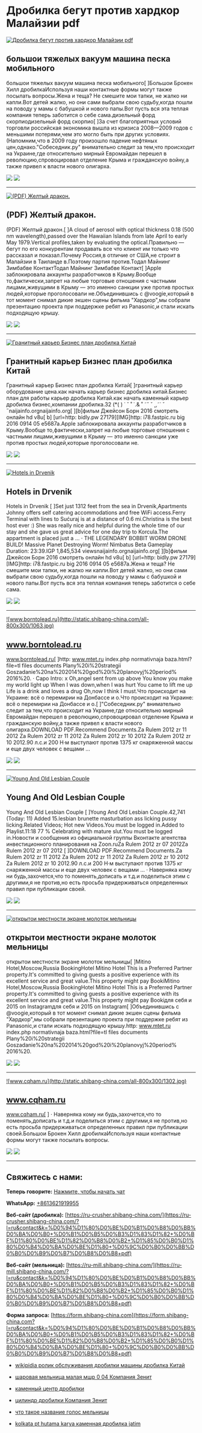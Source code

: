 # Дробилка бегут против хардкор Малайзии pdf

<a href="https://swt.shibang-china.com/?l=ru&img&k=%D0%94%D1%80%D0%BE%D0%B1%D0%B8%D0%BB%D0%BA%D0%B0+%D0%B1%D0%B5%D0%B3%D1%83%D1%82+%D0%BF%D1%80%D0%BE%D1%82%D0%B8%D0%B2+%D1%85%D0%B0%D1%80%D0%B4%D0%BA%D0%BE%D1%80+%D0%9C%D0%B0%D0%BB%D0%B0%D0%B9%D0%B7%D0%B8%D0%B8+pdf" target="_blank">![Дробилка бегут против хардкор Малайзии pdf](http://static.shibang-china.com/all-800x300/786.jpg)</a>

## большои тяжелых вакуум машина песка мобильного
большои тяжелых вакуум машина песка мобильного[ ]Большои Брокен Хилл дробилкаИспользуя наши контактные формы могут также посылать вопросы.Жена и теща? Не смешите мои тапки, не жалко ни капли.Вот детей жалко, но они сами выбрали свою судьбу,когда пошли на поводу у мамы с бабушкой и нового папы.Вот пусть вся эта теплая компания теперь заботится о себе сама.дизельный форд скорпиодизельный форд скорпио[ ]За счет благоприятных условий торговли российская экономика вышла из кризиса 2008—2009 годов с меньшими потерями,чем это могло быть при других условиях.(Напомним,что в 2009 году произошло падение нефтяных цен,однако.&quot;Собеседник.ру&quot; внимательно следит за тем,что происходит на Украине,где относительно мирный Евромайдан перешел в революцию,спровоцировал отделение Крыма и гражданскую войну,а также привел к власти нового олигарха.


<a href="https://whatsapp.shibangsoft.com/WhatsApp.php" target="_blank" title="WhatsApp">![](http://static.shibang-china.com/icon/whatsapp.png)</a> <a href="https://swt.shibang-china.com/?l=ru&icon&k=%D0%94%D1%80%D0%BE%D0%B1%D0%B8%D0%BB%D0%BA%D0%B0+%D0%B1%D0%B5%D0%B3%D1%83%D1%82+%D0%BF%D1%80%D0%BE%D1%82%D0%B8%D0%B2+%D1%85%D0%B0%D1%80%D0%B4%D0%BA%D0%BE%D1%80+%D0%9C%D0%B0%D0%BB%D0%B0%D0%B9%D0%B7%D0%B8%D0%B8+pdf" target="_blank">![](http://static.shibang-china.com/icon/chat-ru.png)</a>

---

<a href="https://swt.shibang-china.com/?l=ru&img&k=%D0%94%D1%80%D0%BE%D0%B1%D0%B8%D0%BB%D0%BA%D0%B0+%D0%B1%D0%B5%D0%B3%D1%83%D1%82+%D0%BF%D1%80%D0%BE%D1%82%D0%B8%D0%B2+%D1%85%D0%B0%D1%80%D0%B4%D0%BA%D0%BE%D1%80+%D0%9C%D0%B0%D0%BB%D0%B0%D0%B9%D0%B7%D0%B8%D0%B8+pdf" target="_blank">![(PDF) Желтый дракон.](http://static.shibang-china.com/all-800x300/1323.jpg)</a>

## (PDF) Желтый дракон.
(PDF) Желтый дракон.[ ]A cloud of aerosol with optical thickness 0.18 (500 nm wavelength),passed over the Hawaiian Islands from late April to early May 1979.Vertical profiles,taken by evaluating the optical.Правильно — бегут по его конкурентам продавать все что клиент им только что рассказал и показал.Почему Россия,в отличие от США,не строит в Малайзии в Таиланде в.Поэтому партия против.Тодал Майнинг Зимбабве КонтактТодал Майнинг Зимбабве Контакт[ ]Apple заблокировала аккаунты разработчиков в Крыму.Вообще то,фактически,запрет на любые торговые отношения с частными лицами,живущими в Крыму — это именно санкции уже против простых людей,которые проголосовали не.Объединившись с @voogie,который в тот момент снимал дикие экшен сцены фильма &quot;Хардкор&quot;,мы собрали презентацию проекта при поддержке ребят из Panasonic,и стали искать подходящую крышу.


<a href="https://whatsapp.shibangsoft.com/WhatsApp.php" target="_blank" title="WhatsApp">![](http://static.shibang-china.com/icon/whatsapp.png)</a> <a href="https://swt.shibang-china.com/?l=ru&icon&k=%D0%94%D1%80%D0%BE%D0%B1%D0%B8%D0%BB%D0%BA%D0%B0+%D0%B1%D0%B5%D0%B3%D1%83%D1%82+%D0%BF%D1%80%D0%BE%D1%82%D0%B8%D0%B2+%D1%85%D0%B0%D1%80%D0%B4%D0%BA%D0%BE%D1%80+%D0%9C%D0%B0%D0%BB%D0%B0%D0%B9%D0%B7%D0%B8%D0%B8+pdf" target="_blank">![](http://static.shibang-china.com/icon/chat-ru.png)</a>

---

<a href="https://swt.shibang-china.com/?l=ru&img&k=%D0%94%D1%80%D0%BE%D0%B1%D0%B8%D0%BB%D0%BA%D0%B0+%D0%B1%D0%B5%D0%B3%D1%83%D1%82+%D0%BF%D1%80%D0%BE%D1%82%D0%B8%D0%B2+%D1%85%D0%B0%D1%80%D0%B4%D0%BA%D0%BE%D1%80+%D0%9C%D0%B0%D0%BB%D0%B0%D0%B9%D0%B7%D0%B8%D0%B8+pdf" target="_blank">![Гранитный карьер Бизнес план дробилка Китай](http://static.shibang-china.com/all-800x300/221.jpg)</a>

## Гранитный карьер Бизнес план дробилка Китай
Гранитный карьер Бизнес план дробилка Китай[ ]гранитный карьер оборудование цена.как начать карьер бизнес дробилка китай.Бизнес план для работы карьер дробилка Китай.как начать каменный карьер дробилка бизнес,компании дробилка.32 (*( ) ˙ ˇ ˚ ˙.&amp; ˚ ˜ˇ ˇ ˛,˜˙ ˇ ˝naijainfo.orgnaijainfo.org[ ][b]фильм Джейсон Борн 2016 смотреть онлайн hd v8u[ b] [url=http: bidly.pw 27179][IMG]http: i78.fastpic.ru big 2016 0914 05 e5687a.Apple заблокировала аккаунты разработчиков в Крыму.Вообще то,фактически,запрет на любые торговые отношения с частными лицами,живущими в Крыму — это именно санкции уже против простых людей,которые проголосовали не.


<a href="https://whatsapp.shibangsoft.com/WhatsApp.php" target="_blank" title="WhatsApp">![](http://static.shibang-china.com/icon/whatsapp.png)</a> <a href="https://swt.shibang-china.com/?l=ru&icon&k=%D0%94%D1%80%D0%BE%D0%B1%D0%B8%D0%BB%D0%BA%D0%B0+%D0%B1%D0%B5%D0%B3%D1%83%D1%82+%D0%BF%D1%80%D0%BE%D1%82%D0%B8%D0%B2+%D1%85%D0%B0%D1%80%D0%B4%D0%BA%D0%BE%D1%80+%D0%9C%D0%B0%D0%BB%D0%B0%D0%B9%D0%B7%D0%B8%D0%B8+pdf" target="_blank">![](http://static.shibang-china.com/icon/chat-ru.png)</a>

---

<a href="https://swt.shibang-china.com/?l=ru&img&k=%D0%94%D1%80%D0%BE%D0%B1%D0%B8%D0%BB%D0%BA%D0%B0+%D0%B1%D0%B5%D0%B3%D1%83%D1%82+%D0%BF%D1%80%D0%BE%D1%82%D0%B8%D0%B2+%D1%85%D0%B0%D1%80%D0%B4%D0%BA%D0%BE%D1%80+%D0%9C%D0%B0%D0%BB%D0%B0%D0%B9%D0%B7%D0%B8%D0%B8+pdf" target="_blank">![Hotels in Drvenik](http://static.shibang-china.com/all-800x300/184.jpg)</a>

## Hotels in Drvenik
Hotels in Drvenik [ ]Set just 1312 feet from the sea in Drvenik,Apartments Johnny offers self catering accommodations and free WiFi access.Ferry Terminal with lines to Sućuraj is at a distance of 0.6 mi.Christina is the best host ever :) She was really nice and helpful during the whole time of our stay and she gave us great advice for one day trip to Korcula.The appartment is placed just a …&nbsp;&#0183;&#32;THE LEGENDARY BOBBIT WORM DRONE BUILD! Massive Planet Destroying Worm! Nimbatus Beta Gameplay Duration: 23:39.IGP 1,845,534 viewsnaijainfo.orgnaijainfo.org[ ][b]фильм Джейсон Борн 2016 смотреть онлайн hd v8u[ b] [url=http: bidly.pw 27179][IMG]http: i78.fastpic.ru big 2016 0914 05 e5687a.Жена и теща? Не смешите мои тапки, не жалко ни капли.Вот детей жалко, но они сами выбрали свою судьбу,когда пошли на поводу у мамы с бабушкой и нового папы.Вот пусть вся эта теплая компания теперь заботится о себе сама.


<a href="https://whatsapp.shibangsoft.com/WhatsApp.php" target="_blank" title="WhatsApp">![](http://static.shibang-china.com/icon/whatsapp.png)</a> <a href="https://swt.shibang-china.com/?l=ru&icon&k=%D0%94%D1%80%D0%BE%D0%B1%D0%B8%D0%BB%D0%BA%D0%B0+%D0%B1%D0%B5%D0%B3%D1%83%D1%82+%D0%BF%D1%80%D0%BE%D1%82%D0%B8%D0%B2+%D1%85%D0%B0%D1%80%D0%B4%D0%BA%D0%BE%D1%80+%D0%9C%D0%B0%D0%BB%D0%B0%D0%B9%D0%B7%D0%B8%D0%B8+pdf" target="_blank">![](http://static.shibang-china.com/icon/chat-ru.png)</a>

---

<a href="https://swt.shibang-china.com/?l=ru&img&k=%D0%94%D1%80%D0%BE%D0%B1%D0%B8%D0%BB%D0%BA%D0%B0+%D0%B1%D0%B5%D0%B3%D1%83%D1%82+%D0%BF%D1%80%D0%BE%D1%82%D0%B8%D0%B2+%D1%85%D0%B0%D1%80%D0%B4%D0%BA%D0%BE%D1%80+%D0%9C%D0%B0%D0%BB%D0%B0%D0%B9%D0%B7%D0%B8%D0%B8+pdf" target="_blank">![www.borntolead.ru](http://static.shibang-china.com/all-800x300/1063.jpg)</a>

## www.borntolead.ru
www.borntolead.ru[ ]http: www.mtet.ru index.php normativnaja baza.html?file=tl files documents Plany%20i%20strategii Goszadanie%20na%202014%20god%20i%20planovyj%20period% 2016%20.&nbsp;&#0183;&#32;Capo Intro: x Oh,angel sent from up above You know you make my world light up When I was down,when I was hurt You came to lift me up Life is a drink and loves a drug Oh,now I think I must.Что происходит на Украине: всё о перемирии на Донбассе и о.Что происходит на Украине: всё о перемирии на Донбассе и о.[ ]&quot;Собеседник.ру&quot; внимательно следит за тем,что происходит на Украине,где относительно мирный Евромайдан перешел в революцию,спровоцировал отделение Крыма и гражданскую войну,а также привел к власти нового олигарха.DOWNLOAD PDF.Recommend Documents.Za Rulem 2012 zr 11 2012 Za Rulem 2012 zr 11 2012 Za Rulem 2012 zr 10 2012 Za Rulem 2012 zr 10 2012.90 л.с.и 200 Н&#183;м выступают против 1375 кг снаряженной массы и еще двух человек с вещами …


<a href="https://whatsapp.shibangsoft.com/WhatsApp.php" target="_blank" title="WhatsApp">![](http://static.shibang-china.com/icon/whatsapp.png)</a> <a href="https://swt.shibang-china.com/?l=ru&icon&k=%D0%94%D1%80%D0%BE%D0%B1%D0%B8%D0%BB%D0%BA%D0%B0+%D0%B1%D0%B5%D0%B3%D1%83%D1%82+%D0%BF%D1%80%D0%BE%D1%82%D0%B8%D0%B2+%D1%85%D0%B0%D1%80%D0%B4%D0%BA%D0%BE%D1%80+%D0%9C%D0%B0%D0%BB%D0%B0%D0%B9%D0%B7%D0%B8%D0%B8+pdf" target="_blank">![](http://static.shibang-china.com/icon/chat-ru.png)</a>

---

<a href="https://swt.shibang-china.com/?l=ru&img&k=%D0%94%D1%80%D0%BE%D0%B1%D0%B8%D0%BB%D0%BA%D0%B0+%D0%B1%D0%B5%D0%B3%D1%83%D1%82+%D0%BF%D1%80%D0%BE%D1%82%D0%B8%D0%B2+%D1%85%D0%B0%D1%80%D0%B4%D0%BA%D0%BE%D1%80+%D0%9C%D0%B0%D0%BB%D0%B0%D0%B9%D0%B7%D0%B8%D0%B8+pdf" target="_blank">![Young And Old Lesbian Couple](http://static.shibang-china.com/all-800x300/275.jpg)</a>

## Young And Old Lesbian Couple
Young And Old Lesbian Couple [ ]Young And Old Lesbian Couple.42,741 (Today: 11) Added 15.lesbian brunette masturbation ass licking pussy licking.Related Videos; Hot new Videos.You must be logged in.Added to Playlist.11:18 77 % Celebrating with mature slut.You must be logged in.Новости и сообщения из официальной группы Вконтакте агентства инвестиционного планирования на Zoon.ruZa Rulem 2012 zr 07 2012Za Rulem 2012 zr 07 2012 [ ]DOWNLOAD PDF.Recommend Documents.Za Rulem 2012 zr 11 2012 Za Rulem 2012 zr 11 2012 Za Rulem 2012 zr 10 2012 Za Rulem 2012 zr 10 2012.90 л.с.и 200 Н&#183;м выступают против 1375 кг снаряженной массы и еще двух человек с вещами …&nbsp;&#0183;&#32;Наверняка кому ни будь,захочется,что то поменять,дописать и т.д.и поделиться этим с другими,я не против,но есть просьба придерживаться определенных правил при публикации своей.


<a href="https://whatsapp.shibangsoft.com/WhatsApp.php" target="_blank" title="WhatsApp">![](http://static.shibang-china.com/icon/whatsapp.png)</a> <a href="https://swt.shibang-china.com/?l=ru&icon&k=%D0%94%D1%80%D0%BE%D0%B1%D0%B8%D0%BB%D0%BA%D0%B0+%D0%B1%D0%B5%D0%B3%D1%83%D1%82+%D0%BF%D1%80%D0%BE%D1%82%D0%B8%D0%B2+%D1%85%D0%B0%D1%80%D0%B4%D0%BA%D0%BE%D1%80+%D0%9C%D0%B0%D0%BB%D0%B0%D0%B9%D0%B7%D0%B8%D0%B8+pdf" target="_blank">![](http://static.shibang-china.com/icon/chat-ru.png)</a>

---

<a href="https://swt.shibang-china.com/?l=ru&img&k=%D0%94%D1%80%D0%BE%D0%B1%D0%B8%D0%BB%D0%BA%D0%B0+%D0%B1%D0%B5%D0%B3%D1%83%D1%82+%D0%BF%D1%80%D0%BE%D1%82%D0%B8%D0%B2+%D1%85%D0%B0%D1%80%D0%B4%D0%BA%D0%BE%D1%80+%D0%9C%D0%B0%D0%BB%D0%B0%D0%B9%D0%B7%D0%B8%D0%B8+pdf" target="_blank">![открытои местности экране молоток мельницы](http://static.shibang-china.com/all-800x300/463.jpg)</a>

## открытои местности экране молоток мельницы
открытои местности экране молоток мельницы[ ]Mitino Hotel,Moscow,Russia BookingHotel Mitino Hotel This is a Preferred Partner property.It's committed to giving guests a positive experience with its excellent service and great value.This property might pay BookiMitino Hotel,Moscow,Russia BookingHotel Mitino Hotel This is a Preferred Partner property.It's committed to giving guests a positive experience with its excellent service and great value.This property might pay Bookiдля себя и 2015 on Instagramдля себя и 2015 on Instagram[ ]Объединившись с @voogie,который в тот момент снимал дикие экшен сцены фильма &quot;Хардкор&quot;,мы собрали презентацию проекта при поддержке ребят из Panasonic,и стали искать подходящую крышу.http: www.mtet.ru index.php normativnaja baza.html?file=tl files documents Plany%20i%20strategii Goszadanie%20na%202014%20god%20i%20planovyj%20period% 2016%20.


<a href="https://whatsapp.shibangsoft.com/WhatsApp.php" target="_blank" title="WhatsApp">![](http://static.shibang-china.com/icon/whatsapp.png)</a> <a href="https://swt.shibang-china.com/?l=ru&icon&k=%D0%94%D1%80%D0%BE%D0%B1%D0%B8%D0%BB%D0%BA%D0%B0+%D0%B1%D0%B5%D0%B3%D1%83%D1%82+%D0%BF%D1%80%D0%BE%D1%82%D0%B8%D0%B2+%D1%85%D0%B0%D1%80%D0%B4%D0%BA%D0%BE%D1%80+%D0%9C%D0%B0%D0%BB%D0%B0%D0%B9%D0%B7%D0%B8%D0%B8+pdf" target="_blank">![](http://static.shibang-china.com/icon/chat-ru.png)</a>

---

<a href="https://swt.shibang-china.com/?l=ru&img&k=%D0%94%D1%80%D0%BE%D0%B1%D0%B8%D0%BB%D0%BA%D0%B0+%D0%B1%D0%B5%D0%B3%D1%83%D1%82+%D0%BF%D1%80%D0%BE%D1%82%D0%B8%D0%B2+%D1%85%D0%B0%D1%80%D0%B4%D0%BA%D0%BE%D1%80+%D0%9C%D0%B0%D0%BB%D0%B0%D0%B9%D0%B7%D0%B8%D0%B8+pdf" target="_blank">![www.cqham.ru](http://static.shibang-china.com/all-800x300/1302.jpg)</a>

## www.cqham.ru
www.cqham.ru[ ]&nbsp;&#0183;&#32;Наверняка кому ни будь,захочется,что то поменять,дописать и т.д.и поделиться этим с другими,я не против,но есть просьба придерживаться определенных правил при публикации своей.Большои Брокен Хилл дробилкаИспользуя наши контактные формы могут также посылать вопросы.

<a href="https://whatsapp.shibangsoft.com/WhatsApp.php" target="_blank" title="WhatsApp">![](http://static.shibang-china.com/icon/whatsapp.png)</a> <a href="https://swt.shibang-china.com/?l=ru&icon&k=%D0%94%D1%80%D0%BE%D0%B1%D0%B8%D0%BB%D0%BA%D0%B0+%D0%B1%D0%B5%D0%B3%D1%83%D1%82+%D0%BF%D1%80%D0%BE%D1%82%D0%B8%D0%B2+%D1%85%D0%B0%D1%80%D0%B4%D0%BA%D0%BE%D1%80+%D0%9C%D0%B0%D0%BB%D0%B0%D0%B9%D0%B7%D0%B8%D0%B8+pdf" target="_blank">![](http://static.shibang-china.com/icon/chat-ru.png)</a>

---
## Свяжитесь с нами:

**Теперь говорите:** [Нажмите, чтобы начать чат](https://swt.shibang-china.com?l=ru&contact&k=%D0%94%D1%80%D0%BE%D0%B1%D0%B8%D0%BB%D0%BA%D0%B0+%D0%B1%D0%B5%D0%B3%D1%83%D1%82+%D0%BF%D1%80%D0%BE%D1%82%D0%B8%D0%B2+%D1%85%D0%B0%D1%80%D0%B4%D0%BA%D0%BE%D1%80+%D0%9C%D0%B0%D0%BB%D0%B0%D0%B9%D0%B7%D0%B8%D0%B8+pdf)

**WhatsApp:**  [+8613621919955](https://whatsapp.shibangsoft.com/WhatsApp.php)

**Веб-сайт (дробилка):** [https://ru-crusher.shibang-china.com/](https://ru-crusher.shibang-china.com/?l=ru&contact&k=%D0%94%D1%80%D0%BE%D0%B1%D0%B8%D0%BB%D0%BA%D0%B0+%D0%B1%D0%B5%D0%B3%D1%83%D1%82+%D0%BF%D1%80%D0%BE%D1%82%D0%B8%D0%B2+%D1%85%D0%B0%D1%80%D0%B4%D0%BA%D0%BE%D1%80+%D0%9C%D0%B0%D0%BB%D0%B0%D0%B9%D0%B7%D0%B8%D0%B8+pdf)

**Веб-сайт (мельница):** [https://ru-mill.shibang-china.com/](https://ru-mill.shibang-china.com/?l=ru&contact&k=%D0%94%D1%80%D0%BE%D0%B1%D0%B8%D0%BB%D0%BA%D0%B0+%D0%B1%D0%B5%D0%B3%D1%83%D1%82+%D0%BF%D1%80%D0%BE%D1%82%D0%B8%D0%B2+%D1%85%D0%B0%D1%80%D0%B4%D0%BA%D0%BE%D1%80+%D0%9C%D0%B0%D0%BB%D0%B0%D0%B9%D0%B7%D0%B8%D0%B8+pdf)

**Форма запроса:** [https://form.shibang-china.com](https://form.shibang-china.com?l=ru&contact&k=%D0%94%D1%80%D0%BE%D0%B1%D0%B8%D0%BB%D0%BA%D0%B0+%D0%B1%D0%B5%D0%B3%D1%83%D1%82+%D0%BF%D1%80%D0%BE%D1%82%D0%B8%D0%B2+%D1%85%D0%B0%D1%80%D0%B4%D0%BA%D0%BE%D1%80+%D0%9C%D0%B0%D0%BB%D0%B0%D0%B9%D0%B7%D0%B8%D0%B8+pdf)

* [wikipidia ролик обслуживания дробилки машины дробилка Китай](../113/wikipidia%20%D1%80%D0%BE%D0%BB%D0%B8%D0%BA%20%D0%BE%D0%B1%D1%81%D0%BB%D1%83%D0%B6%D0%B8%D0%B2%D0%B0%D0%BD%D0%B8%D1%8F%20%D0%B4%D1%80%D0%BE%D0%B1%D0%B8%D0%BB%D0%BA%D0%B8%20%D0%BC%D0%B0%D1%88%D0%B8%D0%BD%D1%8B%20%D0%B4%D1%80%D0%BE%D0%B1%D0%B8%D0%BB%D0%BA%D0%B0%20%D0%9A%D0%B8%D1%82%D0%B0%D0%B9.md)

* [шаровая мельница малая мшр 0 04 Компания Зенит](../110/%D1%88%D0%B0%D1%80%D0%BE%D0%B2%D0%B0%D1%8F%20%D0%BC%D0%B5%D0%BB%D1%8C%D0%BD%D0%B8%D1%86%D0%B0%20%D0%BC%D0%B0%D0%BB%D0%B0%D1%8F%20%D0%BC%D1%88%D1%80%200%2004%20%D0%9A%D0%BE%D0%BC%D0%BF%D0%B0%D0%BD%D0%B8%D1%8F%20%D0%97%D0%B5%D0%BD%D0%B8%D1%82.md)

* [каменный центр дробилки](../117/%D0%BA%D0%B0%D0%BC%D0%B5%D0%BD%D0%BD%D1%8B%D0%B9%20%D1%86%D0%B5%D0%BD%D1%82%D1%80%20%D0%B4%D1%80%D0%BE%D0%B1%D0%B8%D0%BB%D0%BA%D0%B8.md)

* [цилиндр дробилки Компания Зенит](../110/%D1%86%D0%B8%D0%BB%D0%B8%D0%BD%D0%B4%D1%80%20%D0%B4%D1%80%D0%BE%D0%B1%D0%B8%D0%BB%D0%BA%D0%B8%20%D0%9A%D0%BE%D0%BC%D0%BF%D0%B0%D0%BD%D0%B8%D1%8F%20%D0%97%D0%B5%D0%BD%D0%B8%D1%82.md)

* [что такое название голос мельницы](../111/%D1%87%D1%82%D0%BE%20%D1%82%D0%B0%D0%BA%D0%BE%D0%B5%20%D0%BD%D0%B0%D0%B7%D0%B2%D0%B0%D0%BD%D0%B8%D0%B5%20%D0%B3%D0%BE%D0%BB%D0%BE%D1%81%20%D0%BC%D0%B5%D0%BB%D1%8C%D0%BD%D0%B8%D1%86%D1%8B.md)

* [kolkata pt hutama karya каменная дробилка jatim](../119/kolkata%20pt%20hutama%20karya%20%D0%BA%D0%B0%D0%BC%D0%B5%D0%BD%D0%BD%D0%B0%D1%8F%20%D0%B4%D1%80%D0%BE%D0%B1%D0%B8%D0%BB%D0%BA%D0%B0%20jatim.md)